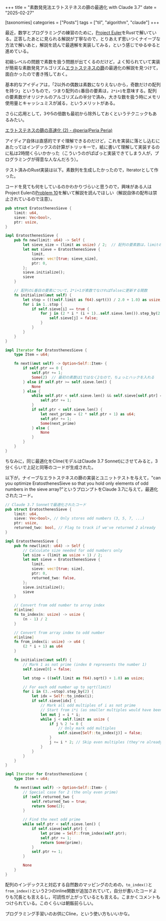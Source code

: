 +++
title = "素数発見法エラトステネスの篩の最適化 with Claude 3.7"
date = "2025-02-27"

[taxonomies]
categories = ["Posts"]
tags = ["til", "algorithm", "claude"]
+++

最近，数学とプログラミングの練習のために，[Project Euler](https://projecteuler.net/archives)をRustで解いている。正答したあとに見られる解説が丁寧なので，とりあえず思いつくナイーブな方法で解いあと，解説を読んで最適解を実装してみる，という感じでゆるゆると進めている。

初級レベルの問題で素数を扱う問題が出てくるのだけど，よく知られていて実装が簡易な素数発見アルゴリズム[エラトステネスの篩](https://ja.wikipedia.org/wiki/%E3%82%A8%E3%83%A9%E3%83%88%E3%82%B9%E3%83%86%E3%83%8D%E3%82%B9%E3%81%AE%E7%AF%A9)の最適化の解説を見つけて，面白かったので書き残しておく。

基本的なアイディアは，「2以外の偶数は素数になりえないから，奇数だけの配列を持つ」というもので，つまり配列の`i`番目の要素は，`2*i+1`を意味する。配列の要素数がオリジナルのアルゴリズムの半分で済み，大きな数を扱う時にメモリ使用量とキャッシュミスが減る，というメリットがある。

さらに応用として，3や5の倍数も最初から除外しておくというテクニックもあるみたい。

[エラトステネスの篩の高速化 (2) - @peria(Peria Peria)](https://qiita.com/peria/items/54499b9ce9d5c1e93e5a)

アイディア自体は直感的ですぐ理解できるのだけど，これを実装に落とし込むにあたってはインデックスの計算がトリッキーで，紙に書いて理解して実装するのに私は2時間くらいかかった（こういうのがぱぱっと実装できてしまう人が，プログラミングが得意な人なんだろう）。

テスト済みのRust実装は以下。素数列を生成したかったので，Iteratorとして作った。

コードを見ても何をしているのかわかりづらいと思うので，興味がある人はProject Eulerの[Problem 10](https://projecteuler.net/problem=10)を解いて解説を読んでほしい（解説自体の配布は禁止されているので注意）。

```rust
pub struct EratosthenesSieve {
    limit: u64,
    sieve: Vec<bool>,
    ptr: usize,
}

impl EratosthenesSieve {
    pub fn new(limit: u64) -> Self {
        let sieve_size = (limit as usize) / 2;  // 配列の要素数は，limitの半分
        let mut sieve = EratosthenesSieve {
            limit,
            sieve: vec![true; sieve_size],
            ptr: 0,
        };
        sieve.initialize();
        sieve
    }

    // 配列のi番目の要素について，2*i+1が素数でなければfalseに更新する関数
    fn initialize(&mut self) {
        let stop = (((self.limit as f64).sqrt()) / 2.0 + 1.0) as usize;
        for i in 1..stop {
            if self.sieve[i] == true {
                for j in (2 * i * (i + 1)..self.sieve.len()).step_by(2 * i + 1) {
                    self.sieve[j] = false;
                }
            }
        }
    }
}

impl Iterator for EratosthenesSieve {
    type Item = u64;

    fn next(&mut self) -> Option<Self::Item> {
        if self.ptr == 0 {
            self.ptr += 1;
            Some(2)  // 最初の素数は1ではなく2なので，ちょっとハックを入れる
        } else if self.ptr >= self.sieve.len() {
            None
        } else {
            while self.ptr < self.sieve.len() && self.sieve[self.ptr] == false {
                self.ptr += 1;
            }
            if self.ptr < self.sieve.len() {
                let next_prime = (2 * self.ptr + 1) as u64;
                self.ptr += 1;
                Some(next_prime)
            } else {
                None
            }
        }
    }
}
```

ちなみに，同じ最適化をCline(モデルはClaude 3.7 Sonnet)にさせてみると，3分くらいで上記と同等のコードが生成された。

以下が，ナイーブなエラトステネスの篩の実装とユニットテストを与えて，"can you optimize EratosthenesSieve so that you hold only elements of odd numbers in the sieve array?"というプロンプトをClaude 3.7に与えて，最適化されたコード。

```rust
// Claude 3.7 Sonnetで最適化されたコード
pub struct EratosthenesSieve {
    limit: u64,
    sieve: Vec<bool>, // Only stores odd numbers (3, 5, 7, ...)
    ptr: usize,
    returned_two: bool, // Flag to track if we've returned 2 already
}

impl EratosthenesSieve {
    pub fn new(limit: u64) -> Self {
        // Calculate size needed for odd numbers only
        let size = (limit as usize + 1) / 2;
        let mut sieve = EratosthenesSieve {
            limit,
            sieve: vec![true; size],
            ptr: 0,
            returned_two: false,
        };
        sieve.initialize();
        sieve
    }

    // Convert from odd number to array index
    #[inline]
    fn to_index(n: usize) -> usize {
        (n - 1) / 2
    }

    // Convert from array index to odd number
    #[inline]
    fn from_index(i: usize) -> u64 {
        (2 * i + 1) as u64
    }

    fn initialize(&mut self) {
        // Mark 1 as not prime (index 0 represents the number 1)
        self.sieve[0] = false;

        let stop = ((self.limit as f64).sqrt() + 1.0) as usize;

        // For each odd number up to sqrt(limit)
        for i in (3..=stop).step_by(2) {
            let idx = Self::to_index(i);
            if self.sieve[idx] {
                // Mark all odd multiples of i as not prime
                // Start from i*i (as smaller multiples would have been marked already)
                let mut j = i * i;
                while j < self.limit as usize {
                    if j % 2 != 0 {
                        // Only mark odd multiples
                        self.sieve[Self::to_index(j)] = false;
                    }
                    j += i * 2; // Skip even multiples (they're already not in our sieve)
                }
            }
        }
    }
}

impl Iterator for EratosthenesSieve {
    type Item = u64;

    fn next(&mut self) -> Option<Self::Item> {
        // Special case for 2 (the only even prime)
        if !self.returned_two {
            self.returned_two = true;
            return Some(2);
        }

        // Find the next odd prime
        while self.ptr < self.sieve.len() {
            if self.sieve[self.ptr] {
                let prime = Self::from_index(self.ptr);
                self.ptr += 1;
                return Some(prime);
            }
            self.ptr += 1;
        }

        None
    }
}
```

配列のインデックスと対応する自然数のマッピングのための，`to_index()`と`from_index()`という2つのinline関数が追加されていて，自分が書いたコードよりも冗長とも言えるし，可読性が上がっているとも言える。こまかくコメントもつけられている。このくらいは朝飯前らしい。

プログラミング手習いのお供にCline，という使い方もいいかな。